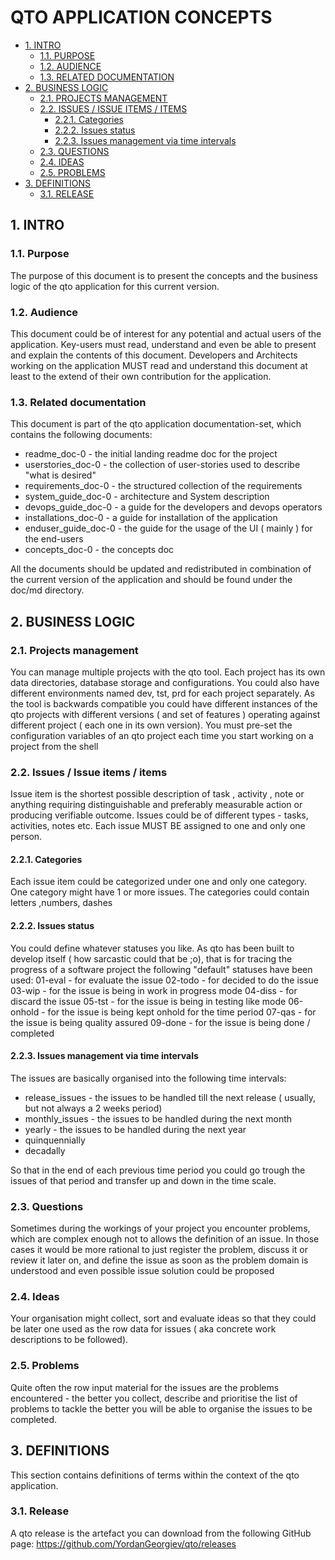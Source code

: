 #  QTO APPLICATION CONCEPTS
* [1. INTRO](#1-intro)
  * [1.1. PURPOSE](#11-purpose)
  * [1.2. AUDIENCE](#12-audience)
  * [1.3. RELATED DOCUMENTATION](#13-related-documentation)
* [2. BUSINESS LOGIC](#2-business-logic)
  * [2.1. PROJECTS MANAGEMENT](#21-projects-management)
  * [2.2. ISSUES / ISSUE ITEMS / ITEMS](#22-issues-/-issue-items-/-items)
    * [2.2.1. Categories](#221-categories)
    * [2.2.2. Issues status](#222-issues-status)
    * [2.2.3. Issues management via time intervals](#223-issues-management-via-time-intervals)
  * [2.3. QUESTIONS](#23-questions)
  * [2.4. IDEAS](#24-ideas)
  * [2.5. PROBLEMS](#25-problems)
* [3. DEFINITIONS](#3-definitions)
  * [3.1. RELEASE](#31-release)




    

## 1. INTRO


    

### 1.1. Purpose
The purpose of this document is to present the concepts and the business logic of the qto application for this current version.

    

### 1.2. Audience
This document could be of interest for any potential and actual users of the application. Key-users must read, understand and even be able to present and explain the contents of this document. 
Developers and Architects working on the application MUST read and understand this document at least to the extend of their own contribution for the application. 

    

### 1.3. Related documentation
This document is part of the qto application documentation-set, which contains the following documents:
 - readme_doc-0 - the initial landing readme doc for the project
 - userstories_doc-0 - the collection of user-stories used to describe "what is desired"
 - requirements_doc-0 - the structured collection of the requirements 
 - system_guide_doc-0 - architecture and System description
 - devops_guide_doc-0 - a guide for the developers and devops operators
 - installations_doc-0 - a guide for installation of the application
 - enduser_guide_doc-0 - the guide for the usage of the UI ( mainly ) for the end-users
 - concepts_doc-0 - the concepts doc 

All the documents should be updated and redistributed in combination of the current version of the application and should be found under the doc/md directory.


    

## 2. BUSINESS LOGIC


    

### 2.1. Projects management
You can manage multiple projects with the qto tool. Each project has its own data directories, database storage and configurations. You could also have different environments named dev, tst, prd for each project separately. 
As the tool is backwards compatible you could have different instances of the qto projects with different versions ( and set of features ) operating against different project ( each one in its own version).
You must pre-set the configuration variables of an qto project each time you start working on a project from the shell

    

### 2.2. Issues / Issue items / items
Issue item is the shortest possible description of task , activity , note or anything requiring distinguishable and preferably measurable action or producing verifiable outcome.
Issues could be of different types - tasks, activities, notes etc. 
Each issue MUST BE assigned to one and only one person.

    

#### 2.2.1. Categories
Each issue item could be categorized under one and only one category. One category might have 1 or more issues. 
The categories could contain letters ,numbers, dashes

    

#### 2.2.2. Issues status
You could define whatever statuses you like. As qto has been built to develop itself ( how sarcastic could that be ;o), that is for tracing the progress of a software project the following "default" statuses have been used: 
01-eval - for evaluate the issue
02-todo - for decided to do the issue
03-wip - for the issue is being in work in progress mode
04-diss - for discard the issue
05-tst - for the issue is being in testing like mode
06-onhold - for the issue is being kept onhold for the time period
07-qas - for the issue is being quality assured 
09-done - for the issue is being done / completed

    

#### 2.2.3. Issues management via time intervals
The issues are basically organised into the following time intervals:
 - release_issues - the issues to be handled till the next release ( usually, but not always a 2 weeks period)
 - monthly_issues - the issues to be handled during the next month
 - yearly - the issues to be handled during the next year
 - quinquennially
 - decadally

So that in the end of each previous time period you could go trough the issues of that period and transfer up and down in the time scale. 

    

### 2.3. Questions
Sometimes during the workings of your project you encounter problems, which are complex enough not to allows the definition of an issue. In those cases it would be more rational to just register the problem, discuss it or review it later on, and define the issue as soon as the problem domain is understood and even possible issue solution could be proposed

    

### 2.4. Ideas
Your organisation might collect, sort and evaluate ideas so that they could be later one used as the row data for issues ( aka concrete work descriptions to be followed).

    

### 2.5. Problems
Quite often the row input material for the issues are the problems encountered - the better you collect, describe and prioritise the list of problems to tackle the better you will be able to organise the issues to be completed. 

    

## 3. DEFINITIONS
This section contains definitions of terms within the context of the qto application.

    

### 3.1. Release
A qto release is the artefact you can download from the following GitHub page:
https://github.com/YordanGeorgiev/qto/releases

    

